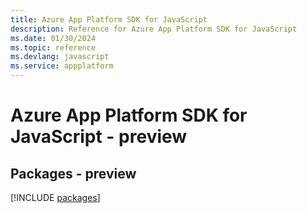 ```yaml
---
title: Azure App Platform SDK for JavaScript
description: Reference for Azure App Platform SDK for JavaScript
ms.date: 01/30/2024
ms.topic: reference
ms.devlang: javascript
ms.service: appplatform
---
```

# Azure App Platform SDK for JavaScript - preview
## Packages - preview
[!INCLUDE [packages](app-platform-index.md)]